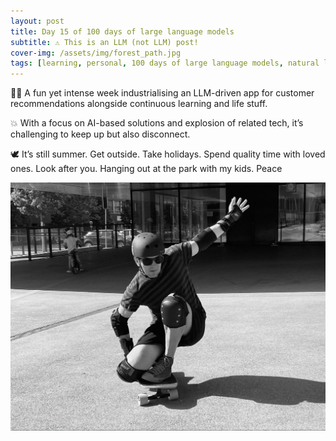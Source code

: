 ```yaml
---
layout: post
title: Day 15 of 100 days of large language models
subtitle: ⚠️ This is an LLM (not LLM) post!
cover-img: /assets/img/forest_path.jpg
tags: [learning, personal, 100 days of large language models, natural language processing, machine learning, artificial intelligence]
---
```

🏋️‍♀️ A fun yet intense week industrialising an LLM-driven app for customer recommendations alongside continuous learning and life stuff.

💥 With a focus on AI-based solutions and explosion of related tech, it’s challenging to keep up but also disconnect.

🕊️ It’s still summer. Get outside. Take holidays. Spend quality time with loved ones. Look after you. Hanging out at the park with my kids. Peace

![](../assets/img/jp_hanging.jpg)